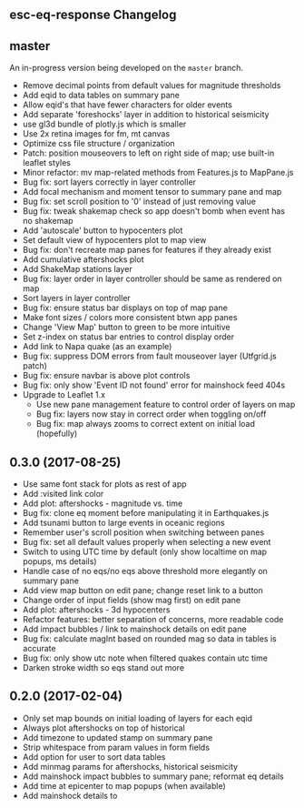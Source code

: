 esc-eq-response Changelog
-------------------------

## master

An in-progress version being developed on the `master` branch.

* Remove decimal points from default values for magnitude thresholds
* Add eqid to data tables on summary pane
* Allow eqid's that have fewer characters for older events
* Add separate 'foreshocks' layer in addition to historical seismicity
* use gl3d bundle of plotly.js which is smaller
* Use 2x retina images for fm, mt canvas
* Optimize css file structure / organization
* Patch: position mouseovers to left on right side of map; use built-in leaflet styles
* Minor refactor: mv map-related methods from Features.js to MapPane.js
* Bug fix: sort layers correctly in layer controller
* Add focal mechanism and moment tensor to summary pane and map
* Bug fix: set scroll position to '0' instead of just removing value
* Bug fix: tweak shakemap check so app doesn't bomb when event has no shakemap
* Add 'autoscale' button to hypocenters plot
* Set default view of hypocenters plot to map view
* Bug fix: don't recreate map panes for features if they already exist
* Add cumulative aftershocks plot
* Add ShakeMap stations layer
* Bug fix: layer order in layer controller should be same as rendered on map
* Sort layers in layer controller
* Bug fix: ensure status bar displays on top of map pane
* Make font sizes / colors more consistent btwn app panes
* Change 'View Map' button to green to be more intuitive
* Set z-index on status bar entries to control display order
* Add link to Napa quake (as an example)
* Bug fix: suppress DOM errors from fault mouseover layer (Utfgrid.js patch)
* Bug fix: ensure navbar is above plot controls
* Bug fix: only show 'Event ID not found' error for mainshock feed 404s
* Upgrade to Leaflet 1.x
  - Use new pane management feature to control order of layers on map
  - Bug fix: layers now stay in correct order when toggling on/off
  - Bug fix: map always zooms to correct extent on initial load (hopefully)

## 0.3.0 (2017-08-25)

* Use same font stack for plots as rest of app
* Add :visited link color
* Add plot: aftershocks - magnitude vs. time
* Bug fix: clone eq moment before manipulating it in Earthquakes.js
* Add tsunami button to large events in oceanic regions
* Remember user's scroll position when switching between panes
* Bug fix: set all default values properly when selecting a new event
* Switch to using UTC time by default (only show localtime on map popups, ms details)
* Handle case of no eqs/no eqs above threshold more elegantly on summary pane
* Add view map button on edit pane; change reset link to a button
* Change order of input fields (show mag first) on edit pane
* Add plot: aftershocks - 3d hypocenters
* Refactor features: better separation of concerns, more readable code
* Add impact bubbles / link to mainshock details on edit pane
* Bug fix: calculate magInt based on rounded mag so data in tables is accurate
* Bug fix: only show utc note when filtered quakes contain utc time
* Darken stroke width so eqs stand out more

## 0.2.0 (2017-02-04)

* Only set map bounds on initial loading of layers for each eqid
* Always plot aftershocks on top of historical
* Add timezone to updated stamp on summary pane
* Strip whitespace from param values in form fields
* Add option for user to sort data tables
* Add minmag params for aftershocks, historical seismicity
* Add mainshock impact bubbles to summary pane; reformat eq details
* Add time at epicenter to map popups (when available)
* Add mainshock details to <title> tag
* Only set default values for mainshock if empty or new eqid entered by user
* Add Significant Earthquakes pulldown menu
* Fix for browser's back/fwd buttons to navigate between panes
* Add reset button / req'd fields text
* Move instructions to new help pane; update text
* Improve error handling, and error messages
* Add note when eq time at epicenter is not available in geojson feed
* Add distance / direction to mainshock field in summary tables
* Set map bounds to fully contain each feature layer as it is added
* Tweak colors so navbar is more prominent
* Right align columns (mag, distance, depth, binned totals) in tables for readability
* Use rupture length for calculating default params
* Move "Find Earthquake" links to instructions; add image showing Event Id
* More mobile friendly:
  - hide Leaflet zoom/attr controls; disable zoom when focusing form input
  - css tweaks: summary tables shorter, less R/L padding, etc.
  - hide location field in summary tables
* Bug fixes

## 0.1.0 (2016-11-02)

App is fully functional for Step 1 priorities and all known bugs squashed.

* Add css styles for page layout and map display, etc. and improve presentation
* Add title, description, instructions, etc to edit pane
* Add loading module to show loading progress, error messages
* Add html5 form validation
* Show mainshock details on edit pane
* Add listeners to aftershocks / historical form fields to trigger updates when changed
* Update url params / validate event id as user types
* Plot mainshock as top layer on map
* Allow scrollwheel zoom on map
* Add impact bubbles to map popups
* Add text descriptions to summary
* Add binned earthquake data to summary
* Add last aftershock to summary
* Reverse order of eqs in summary tables (newest first)
* Add earthquake count to layer names
* Bug fixes


## 0.0.0 (2016-10-13)

Initial release. Basic app structure / routing and (mostly) functionally
complete for Step 1 priorities.
